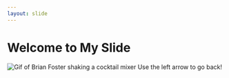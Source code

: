 ```yaml
---
layout: slide
---
```

Welcome to My Slide
===================
![Gif of Brian Foster shaking a cocktail mixer](https://media.giphy.com/media/21RvMLhpNkLFH78yQ4/giphy.gif)
Use the left arrow to go back!